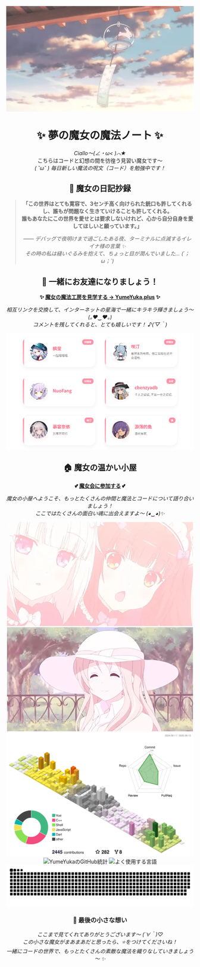 <div align="center">
  <img src="./img/Yume_5.webp" alt="banner" />
</div>

<div align="center">

# ✨ 夢の魔女の魔法ノート ✨

*Ciallo～(∠・ω< )⌒★*  
こちらはコードと幻想の間を彷徨う見習い魔女です～  
*( ˘ω˘ ) 毎日新しい魔法の呪文（コード）を勉強中です！*

## 📖 魔女の日記抄録

> **「この世界はとても寛容で、3センチ高く向けられた銃口も許してくれるし、誰もが問題なく生きていけることも許してくれる。  
> 誰もあなたにこの世界を愛せとは要求しないけれど、心から自分自身を愛してほしいと願っています。」**
>
> *—— デバッグで夜明けまで過ごしたある夜、ターミナルに点滅するイレイナ様の言葉 ✨  
> その時の私は縫いぐるみを抱えて、ちょっと目が潤んでいました... (´；ω；`)*

## 🌸 一緒にお友達になりましょう！

**✨ [魔女の魔法工房を見学する → YumeYuka.plus](https://YumeYuka.plus) ✨**

*相互リンクを交換して、インターネットの星海で一緒にキラキラ輝きましょう～ (｡♥‿♥｡)  
コメントを残してくれると、とても嬉しいです！ ♪(´▽｀)*

![friends](./friends_layout.png)

## 🏠 魔女の温かい小屋

**💕 [魔女会に参加する](https://join.oom-wg.dev) 💕**

*魔女の小屋へようこそ、もっとたくさんの仲間と魔法とコードについて語り合いましょう！  
ここではたくさんの面白い魂に出会えますよ～ (◕‿◕)✨*

<img src="./img/Yume_4.webp" alt="banner" />


</div>

<div align="center">
  <img src="./img/Yume_3.webp" alt="banner" />
</div>

<div align="center">
  <img src="./profile-3d-contrib/profile-season-animate.svg" alt="3d-contribution" />
</div>

<div align="center">
  <img
    height="180"
    src="https://github-readme-stats.vercel.app/api?username=YumeYuka&show_icons=true&bg_color=fff0f6,ffe4ec&title_color=ff69b4&text_color=ea4c89&icon_color=ffb6d5&border_color=ff69b4"
    alt="YumeYukaのGitHub統計"
  />
  <img
    height="180"
    src="https://github-readme-stats.vercel.app/api/top-langs/?username=YumeYuka&layout=compact&hide=html&bg_color=fff0f6,ffe4ec&title_color=ff69b4&text_color=ea4c89&icon_color=ffb6d5&border_color=ff69b4"
    alt="よく使用する言語"
  />
</div>

<div align="center">
  <picture>
    <source media="(prefers-color-scheme: dark)" srcset="https://raw.githubusercontent.com/NightRainMilkyWay/NightRainMilkyWay/output/github-contribution-grid-snake-dark.svg">
    <source media="(prefers-color-scheme: light)" srcset="https://raw.githubusercontent.com/NightRainMilkyWay/NightRainMilkyWay/output/github-contribution-grid-snake.svg">
    <img alt="github contribution grid snake animation" src="https://raw.githubusercontent.com/NightRainMilkyWay/NightRainMilkyWay/output/github-contribution-grid-snake.svg">
  </picture>
</div>

<div align="center">

### 💌 最後の小さな想い

*ここまで見てくれてありがとうございます～ (´∀｀)♡  
この小さな魔女がまあまあだと思ったら、⭐️をつけてくださいね！  
一緒にコードの世界で、もっとたくさんの素敵な魔法を織りなしていきましょう～ ✨*

</div>